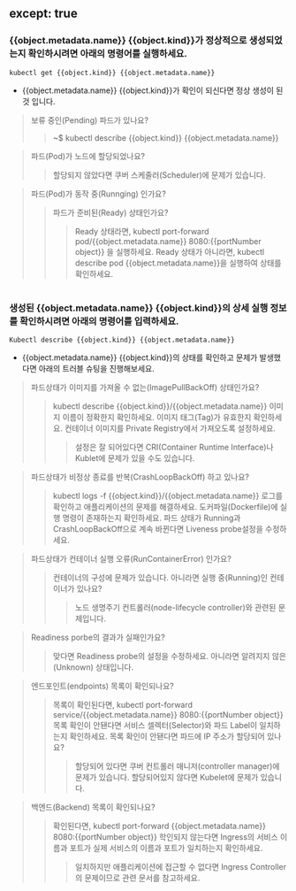 except: true
---
### {{object.metadata.name}} {{object.kind}}가 정상적으로 생성되었는지 확인하시려면 아래의 명령어를 실행하세요.

```
kubectl get {{object.kind}} {{object.metadata.name}}
```
- {{object.metadata.name}} {{object.kind}}가 확인이 되신다면 정상 생성이 된 것 입니다.  

> 보류 중인(Pending) 파드가 있나요?
>> ~$ kubectl describe {{object.kind}} {{object.metadata.name}}

> 파드(Pod)가 노드에 할당되었나요?
>> 할당되지 않았다면 쿠버 스케줄러(Scheduler)에 문제가 있습니다.

> 파드(Pod)가 동작 중(Runnging) 인가요?
>> 파드가 준비된(Ready) 상태인가요?
>>> Ready 상태라면, kubectl port-forward pod/{{object.metadata.name}} 8080:{{portNumber object}} 을 실행하세요.
>>> Ready 상태가 아니라면, kubectl describe pod {{object.metadata.name}}을 실행하여 상태를 확인하세요.  
#

### 생성된 {{object.metadata.name}} {{object.kind}}의 상세 실행 정보를 확인하시려면 아래의 명령어를 입력하세요.

```
Kubectl describe {{object.kind}} {{object.metadata.name}}
```
- {{object.metadata.name}} {{object.kind}}의 상태를 확인하고 문제가 발생했다면 아래의 트러블 슈팅을 진행해보세요.  

> 파드상태가 이미지를 가져올 수 없는(ImagePullBackOff) 상태인가요?
>> kubectl describe {{object.kind}}/{{object.metadata.name}}
>> 이미지 이름이 정확한지 확인하세요.
>> 이미지 태그(Tag)가 유효한지 확인하세요.
>> 컨테이너 이미지를 Private Registry에서 가져오도록 설정하세요.
>>> 설정은 잘 되어있다면 CRI(Container Runtime Interface)나 Kublet에 문제가 있을 수도 있습니다.

> 파드상태가 비정상 종료를 반복(CrashLoopBackOff) 하고 있나요?
>> kubectl logs -f {{object.kind}}/{{object.metadata.name}}
>> 로그를 확인하고 애플리케이션의 문제를 해결하세요.
>> 도커파일(Dockerfile)에 실행 명령이 존재하는지 확인하세요.
>> 파드 상태가 Running과 CrashLoopBackOff으로 계속 바뀐다면 Liveness probe설정을 수정하세요.

> 파드상태가 컨테이너 실행 오류(RunContainerError) 인가요?
>> 컨테이너의 구성에 문제가 있습니다.
>> 아니라면 실행 중(Running)인 컨테이너가 있나요?
>>> 노드 생명주기 컨트롤러(node-lifecycle controller)와 관련된 문제입니다.

> Readiness porbe의 결과가 실패인가요?
>> 맞다면 Readiness probe의 설정을 수정하세요.
>> 아니라면 알려지지 않은(Unknown) 상태입니다.

> 엔드포인트(endpoints) 목록이 확인되나요?
>> 목록이 확인된다면, kubectl port-forward service/{{object.metadata.name}} 8080:{{portNumber object}}
>> 목록 확인이 안됀다면 서비스 셀렉터(Selector)와 파드 Label이 일치하는지 확인하세요.
>> 목록 확인이 안됀다면 파드에 IP 주소가 할당되어 있나요?
>>> 할당되어 있다면 쿠버 컨트롤러 매니저(controller manager)에 문제가 있습니다.
>>> 할당되어있지 않다면 Kubelet에 문제가 있습니다.
 
> 백엔드(Backend) 목록이 확인되나요?
>> 확인된다면, kubectl port-forward {{object.metadata.name}} 8080:{{portNumber object}}
>> 학인되지 않는다면 Ingress의 서비스 이름과 포트가 실제 서비스의 이름과 포트가 일치하는지 확인하세요.
>>> 일치하지만 애플리케이션에 접근할 수 없다면 Ingress Controller의 문제이므로 관련 문서를 참고하세요.
#


